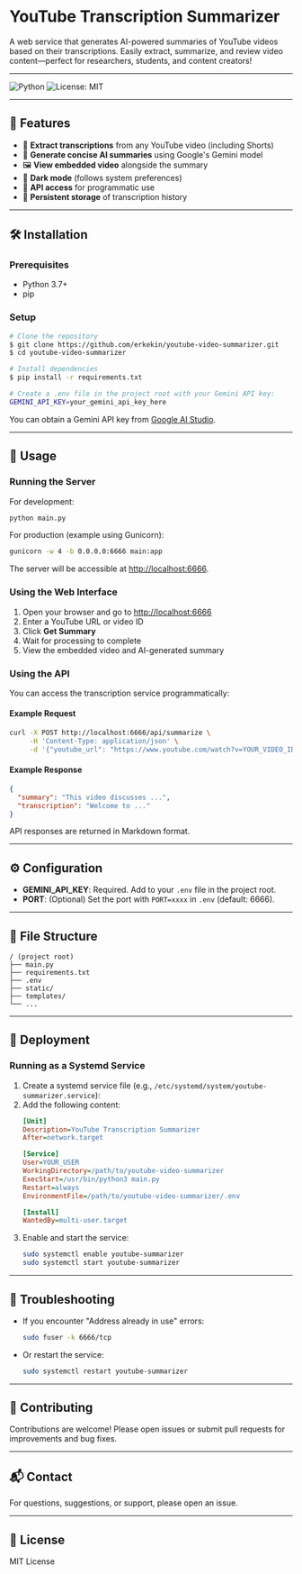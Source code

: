 # YouTube Transcription Summarizer

A web service that generates AI-powered summaries of YouTube videos based on their transcriptions. Easily extract, summarize, and review video content—perfect for researchers, students, and content creators!

---

![Python](https://img.shields.io/badge/Python-3.7%2B-blue)
![License: MIT](https://img.shields.io/badge/License-MIT-yellow.svg)

---

## 🚀 Features
- 🎥 **Extract transcriptions** from any YouTube video (including Shorts)
- 🤖 **Generate concise AI summaries** using Google's Gemini model
- 🖼️ **View embedded video** alongside the summary
- 🌙 **Dark mode** (follows system preferences)
- 🔗 **API access** for programmatic use
- 💾 **Persistent storage** of transcription history

---

## 🛠️ Installation

### Prerequisites
- Python 3.7+
- pip

### Setup
```bash
# Clone the repository
$ git clone https://github.com/erkekin/youtube-video-summarizer.git
$ cd youtube-video-summarizer

# Install dependencies
$ pip install -r requirements.txt

# Create a .env file in the project root with your Gemini API key:
GEMINI_API_KEY=your_gemini_api_key_here
```
You can obtain a Gemini API key from [Google AI Studio](https://aistudio.google.com/app/apikey).

---

## 🚦 Usage

### Running the Server
For development:
```bash
python main.py
```
For production (example using Gunicorn):
```bash
gunicorn -w 4 -b 0.0.0.0:6666 main:app
```
The server will be accessible at [http://localhost:6666](http://localhost:6666).

### Using the Web Interface
1. Open your browser and go to [http://localhost:6666](http://localhost:6666)
2. Enter a YouTube URL or video ID
3. Click **Get Summary**
4. Wait for processing to complete
5. View the embedded video and AI-generated summary

### Using the API
You can access the transcription service programmatically:

#### Example Request
```bash
curl -X POST http://localhost:6666/api/summarize \
     -H 'Content-Type: application/json' \
     -d '{"youtube_url": "https://www.youtube.com/watch?v=YOUR_VIDEO_ID"}'
```
#### Example Response
```json
{
  "summary": "This video discusses ...",
  "transcription": "Welcome to ..."
}
```
API responses are returned in Markdown format.

---

## ⚙️ Configuration
- **GEMINI_API_KEY**: Required. Add to your `.env` file in the project root.
- **PORT**: (Optional) Set the port with `PORT=xxxx` in `.env` (default: 6666).

---

## 📁 File Structure
```
/ (project root)
├── main.py
├── requirements.txt
├── .env
├── static/
├── templates/
└── ...
```

---

## 🚀 Deployment

### Running as a Systemd Service
1. Create a systemd service file (e.g., `/etc/systemd/system/youtube-summarizer.service`):
2. Add the following content:
   ```ini
   [Unit]
   Description=YouTube Transcription Summarizer
   After=network.target

   [Service]
   User=YOUR_USER
   WorkingDirectory=/path/to/youtube-video-summarizer
   ExecStart=/usr/bin/python3 main.py
   Restart=always
   EnvironmentFile=/path/to/youtube-video-summarizer/.env

   [Install]
   WantedBy=multi-user.target
   ```
3. Enable and start the service:
   ```bash
   sudo systemctl enable youtube-summarizer
   sudo systemctl start youtube-summarizer
   ```

---

## 🐞 Troubleshooting
- If you encounter "Address already in use" errors:
  ```bash
  sudo fuser -k 6666/tcp
  ```
- Or restart the service:
  ```bash
  sudo systemctl restart youtube-summarizer
  ```

---

## 🤝 Contributing
Contributions are welcome! Please open issues or submit pull requests for improvements and bug fixes.

---

## 📬 Contact
For questions, suggestions, or support, please open an issue.

---

## 📝 License
MIT License
